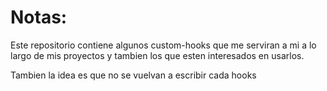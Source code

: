 # Notas:

Este repositorio contiene algunos custom-hooks que me serviran a mi a lo largo de mis proyectos y tambien los que esten interesados en usarlos.

Tambien la idea es que no se vuelvan a escribir cada hooks